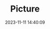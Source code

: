 ---
weight: 1
images:
- /images/edited/183.jpeg
title: Picture
date: 2023-11-11 14:40:09
tags: [luminarneo,work,ilce7m3,bottle,person,diningtable,laptop,cellphone,chair]
---